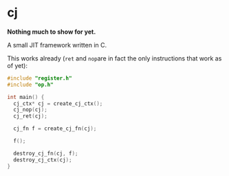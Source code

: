# cj

**Nothing much to show for yet.**

A small JIT framework written in C.

This works already (`ret` and `nop`are in fact the only instructions that work
as of yet):

```c
#include "register.h"
#include "op.h"

int main() {
  cj_ctx* cj = create_cj_ctx();
  cj_nop(cj);
  cj_ret(cj);

  cj_fn f = create_cj_fn(cj);

  f();

  destroy_cj_fn(cj, f);
  destroy_cj_ctx(cj);
}
```
